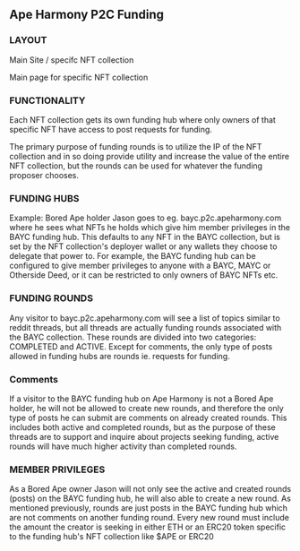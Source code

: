 ## Ape Harmony P2C Funding

### LAYOUT

Main Site / specifc NFT collection

Main page for specific NFT collection

### FUNCTIONALITY

Each NFT collection gets its own funding hub where only owners of that specific NFT have access to post requests for funding. 

The primary purpose of funding rounds is to utilize the IP of the NFT collection and in so doing provide utility and increase the value of the entire NFT collection, but the rounds can be used for whatever the funding proposer chooses.

### FUNDING HUBS

Example: Bored Ape holder Jason goes to eg. bayc.p2c.apeharmony.com where he sees what NFTs he holds which give him member privileges in the BAYC funding hub. This defaults to any NFT in the BAYC collection, but is set by the NFT collection's deployer wallet or any wallets they choose to delegate that power to. For example, the BAYC funding hub can be configured to give member privileges to anyone with a BAYC, MAYC or Otherside Deed, or it can be restricted to only owners of BAYC NFTs etc.

### FUNDING ROUNDS

Any visitor to bayc.p2c.apeharmony.com will see a list of topics similar to reddit threads, but all threads are actually funding rounds associated with the BAYC collection. These rounds are divided into two categories: COMPLETED and ACTIVE. Except for comments, the only type of posts allowed in funding hubs are rounds ie. requests for funding.

### Comments

If a visitor to the BAYC funding hub on Ape Harmony is not a Bored Ape holder, he will not be allowed to create new rounds, and therefore the only type of posts he can submit are comments on already created rounds. This includes both active and completed rounds, but as the purpose of these threads are to support and inquire about projects seeking funding, active rounds will have much higher activity than completed rounds.

### MEMBER PRIVILEGES

As a Bored Ape owner Jason will not only see the active and created rounds (posts) on the BAYC funding hub, he will also able to create a new round. As mentioned previously, rounds are just posts in the BAYC funding hub which are not comments on another funding round. Every new round must include the amount the creator is seeking in either ETH or an ERC20 token specific to the funding hub's NFT collection like $APE or ERC20 





















